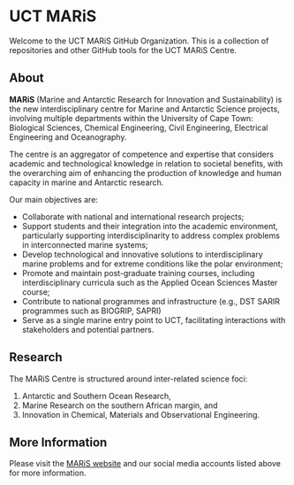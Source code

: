 # UCT MARiS

Welcome to the UCT MARiS GitHub Organization. This is a collection of repositories and other GitHub tools for the UCT MARiS Centre.

## About

**MARiS** (Marine and Antarctic Research for Innovation and Sustainability) is the new interdisciplinary centre for Marine and Antarctic Science projects, involving multiple departments within the University of Cape Town: Biological Sciences, Chemical Engineering, Civil Engineering, Electrical Engineering and Oceanography.  

The centre is an aggregator of competence and expertise that considers academic and technological knowledge in relation to societal benefits, with the overarching aim of enhancing the production of knowledge and human capacity in marine and Antarctic research.  

Our main objectives are:

* Collaborate with national and international research projects;
* Support students and their integration into the academic environment, particularly supporting interdisciplinarity to address complex problems in interconnected marine systems;
* Develop technological and innovative solutions to interdisciplinary marine problems and for extreme conditions like the polar environment;
* Promote and maintain post-graduate training courses, including interdisciplinary curricula such as the Applied Ocean Sciences Master course;
* Contribute to national programmes and infrastructure (e.g., DST SARIR programmes such as BIOGRIP, SAPRI)
* Serve as a single marine entry point to UCT, facilitating interactions with stakeholders and potential partners.

## Research

The MARiS Centre is structured around inter-related science foci:

1. Antarctic and Southern Ocean Research,
2. Marine Research on the southern African margin, and
3. Innovation in Chemical, Materials and Observational Engineering.

## More Information

Please visit the [MARiS website](https://maris.uct.ac.za) and our social media accounts listed above for more information.
